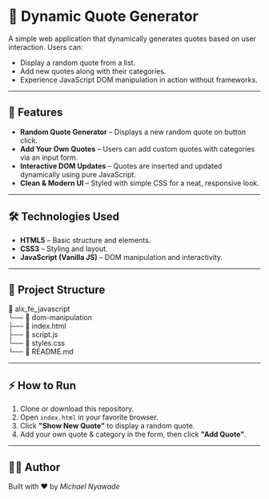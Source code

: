 # 📖 Dynamic Quote Generator  

A simple web application that dynamically generates quotes based on user interaction. Users can:  
- Display a random quote from a list.  
- Add new quotes along with their categories.  
- Experience JavaScript DOM manipulation in action without frameworks.  

---

## 🚀 Features  
- **Random Quote Generator** – Displays a new random quote on button click.  
- **Add Your Own Quotes** – Users can add custom quotes with categories via an input form.  
- **Interactive DOM Updates** – Quotes are inserted and updated dynamically using pure JavaScript.  
- **Clean & Modern UI** – Styled with simple CSS for a neat, responsive look.  

---

## 🛠️ Technologies Used  
- **HTML5** – Basic structure and elements.  
- **CSS3** – Styling and layout.  
- **JavaScript (Vanilla JS)** – DOM manipulation and interactivity.  

---

## 📂 Project Structure  

📂 alx_fe_javascript  
└── 📂 dom-manipulation  
    ├── 📄 index.html  
    ├── 📄 script.js  
    └── 📄 styles.css  
└── 📄 README.md  

---

## ⚡ How to Run  
1. Clone or download this repository.  
2. Open `index.html` in your favorite browser.  
3. Click **"Show New Quote"** to display a random quote.  
4. Add your own quote & category in the form, then click **"Add Quote"**.  

---

## 👨‍💻 Author  
Built with ❤️ by *Michael Nyawade*  
